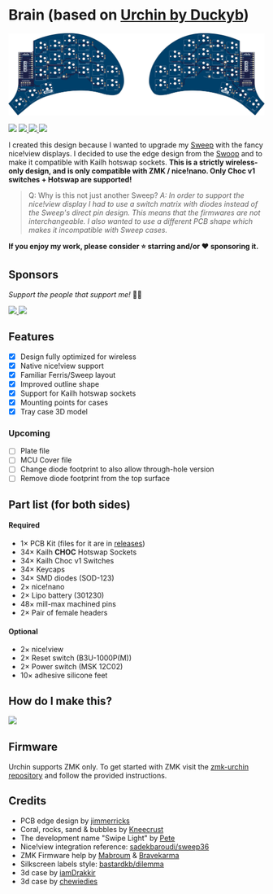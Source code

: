 # Brain (based on [Urchin by Duckyb](https://github.com/duckyb/urchin))

![PCB Preview](./gallery/main/main-top.png)

<span>
  <img src="https://img.shields.io/github/last-commit/duckyb/urchin?style=flat-square">
  <a href="https://github.com/duckyb/urchin/releases">
    <img src="https://img.shields.io/github/v/release/duckyb/urchin?include_prereleases&color=success&style=flat-square">
    <img src="https://img.shields.io/github/downloads/duckyb/urchin/total?color=success&style=flat-square">
  </a>
  <img src="https://img.shields.io/static/v1?label=license&message=MIT&color=success&style=flat-square">
</span>

I created this design because I wanted to upgrade my [Sweep](https://github.com/davidphilipbarr/Sweep) with the fancy nice!view displays. I decided to use the edge design from the [Swoop](https://github.com/jimmerricks/swoop) and to make it compatible with Kailh hotswap sockets.
**This is a strictly wireless-only design, and is only compatible with ZMK / nice!nano. Only Choc v1 switches + Hotswap are supported!**

> Q: Why is this not just another Sweep?
*A: In order to support the nice!view display I had to use a switch matrix with diodes instead of the Sweep's direct pin design. This means that the firmwares are not interchangeable. I also wanted to use a different PCB shape which makes it incompatible with Sweep cases.*

**If you enjoy my work, please consider ⭐ starring and/or ❤ sponsoring it.**

## Sponsors

*Support the people that support me!* 🙏🏻

<span class="sponsors">
  <a href="https://www.pcbway.com/">
    <img src="https://user-images.githubusercontent.com/27895007/201170595-901a4723-b910-418c-b273-a5c9987ad1c8.png" height="50"/>
  </a>
  <a href="https://shop.beekeeb.com/">
    <img src="https://user-images.githubusercontent.com/27895007/192096782-2ca086d8-54a3-42fd-a67b-0f1e25f1ffbc.png" height="50"/>
  </a>
</span>

## Features
- [x] Design fully optimized for wireless
- [x] Native nice!view support
- [x] Familiar Ferris/Sweep layout
- [x] Improved outline shape
- [x] Support for Kailh hotswap sockets
- [x] Mounting points for cases
- [x] Tray case 3D model

### Upcoming
- [ ] Plate file
- [ ] MCU Cover file
- [ ] Change diode footprint to also allow through-hole version
- [ ] Remove diode footprint from the top surface

## Part list (for both sides)
#### Required
- 1× PCB Kit (files for it are in [releases](https://github.com/duckyb/urchin/releases))
- 34× Kailh **CHOC** Hotswap Sockets
- 34× Kailh Choc v1 Switches
- 34× Keycaps
- 34× SMD diodes (SOD-123)
- 2× nice!nano
- 2× Lipo battery (301230)
- 48× mill-max machined pins
- 2× Pair of female headers
#### Optional
- 2× nice!view
- 2× Reset switch (B3U-1000P(M))
- 2× Power switch (MSK 12C02)
- 10× adhesive silicone feet

## How do I make this?

<a href="https://youtu.be/CHSh1-dJq24" target="_blank">
<img src="https://gist.githubusercontent.com/duckyb/337340baa1f0c8bcc06fef7b3b57242b/raw/97e6e0748dd1b8a3fb54fac0a88e84e6b6e0e10a/build-guide-button.svg" height="44">
</a>

## Firmware
Urchin supports ZMK only. To get started with ZMK visit the [zmk-urchin repository](https://github.com/duckyb/zmk-urchin) and follow the provided instructions.

## Credits
- PCB edge design by [jimmerricks](https://github.com/jimmerricks/swoop)
- Coral, rocks, sand & bubbles by [Kneecrust](https://linktr.ee/kneecrust)
- The development name "Swipe Light" by [Pete](https://github.com/petejohanson)
- Nice!view integration reference: [sadekbaroudi/sweep36](https://github.com/sadekbaroudi/sweep36)
- ZMK Firmware help by [Mabroum](https://github.com/AlaaSaadAbdo) & [Bravekarma](https://github.com/caksoylar)
- Silkscreen labels style: [bastardkb/dilemma](https://github.com/Bastardkb/Dilemma)
- 3d case by [iamDrakkir](https://github.com/iamDrakkir)
- 3d case by [chewiedies](https://www.printables.com/it/social/360738-chewiedies/about)

